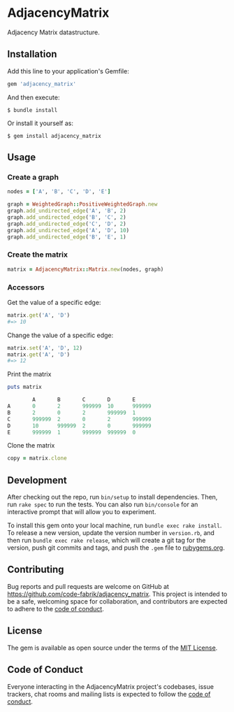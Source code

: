 # AdjacencyMatrix

Adjacency Matrix datastructure.

## Installation

Add this line to your application's Gemfile:

```ruby
gem 'adjacency_matrix'
```

And then execute:

    $ bundle install

Or install it yourself as:

    $ gem install adjacency_matrix

## Usage

### Create a graph

```ruby
nodes = ['A', 'B', 'C', 'D', 'E']

graph = WeightedGraph::PositiveWeightedGraph.new
graph.add_undirected_edge('A', 'B', 2)
graph.add_undirected_edge('B', 'C', 2)
graph.add_undirected_edge('C', 'D', 2)
graph.add_undirected_edge('A', 'D', 10)
graph.add_undirected_edge('B', 'E', 1)
```

### Create the matrix

```ruby
matrix = AdjacencyMatrix::Matrix.new(nodes, graph)
```

### Accessors

Get the value of a specific edge:

```ruby
matrix.get('A', 'D')
#=> 10
```

Change the value of a specific edge:

```ruby
matrix.set('A', 'D', 12)
matrix.get('A', 'D')
#=> 12
```

Print the matrix

```ruby
puts matrix

        A       B       C       D       E
A       0       2       999999  10      999999
B       2       0       2       999999  1
C       999999  2       0       2       999999
D       10      999999  2       0       999999
E       999999  1       999999  999999  0
```

Clone the matrix

```ruby
copy = matrix.clone
```


## Development

After checking out the repo, run `bin/setup` to install dependencies. Then, run `rake spec` to run the tests. You can also run `bin/console` for an interactive prompt that will allow you to experiment.

To install this gem onto your local machine, run `bundle exec rake install`. To release a new version, update the version number in `version.rb`, and then run `bundle exec rake release`, which will create a git tag for the version, push git commits and tags, and push the `.gem` file to [rubygems.org](https://rubygems.org).

## Contributing

Bug reports and pull requests are welcome on GitHub at https://github.com/code-fabrik/adjacency_matrix. This project is intended to be a safe, welcoming space for collaboration, and contributors are expected to adhere to the [code of conduct](https://github.com/code-fabrik/adjacency_matrix/blob/master/CODE_OF_CONDUCT.md).


## License

The gem is available as open source under the terms of the [MIT License](https://opensource.org/licenses/MIT).

## Code of Conduct

Everyone interacting in the AdjacencyMatrix project's codebases, issue trackers, chat rooms and mailing lists is expected to follow the [code of conduct](https://github.com/code-fabrik/adjacency_matrix/blob/master/CODE_OF_CONDUCT.md).
